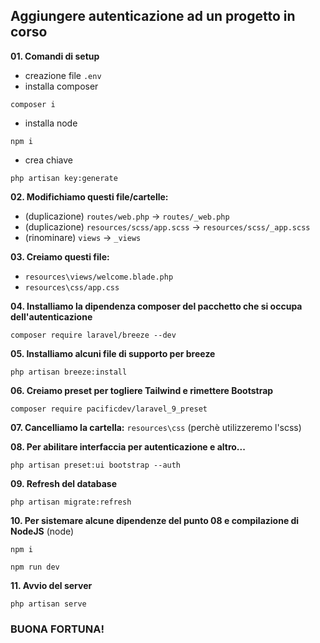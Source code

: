 ## Aggiungere autenticazione ad un progetto in corso

**01. Comandi di setup**

- creazione file `.env`
- installa composer

```
composer i
```

- installa node

```
npm i
```

- crea chiave

```
php artisan key:generate
```

**02. Modifichiamo questi file/cartelle:**

- (duplicazione) `routes/web.php` -> `routes/_web.php`
- (duplicazione) `resources/scss/app.scss` -> `resources/scss/_app.scss`
- (rinominare) `views` -> `_views`

**03. Creiamo questi file:**

- `resources\views/welcome.blade.php`
- `resources\css/app.css`

**04. Installiamo la dipendenza composer del pacchetto che si occupa dell'autenticazione**

```
composer require laravel/breeze --dev
```

**05. Installiamo alcuni file di supporto per breeze**

```
php artisan breeze:install
```

**06. Creiamo preset per togliere Tailwind e rimettere Bootstrap**

```
composer require pacificdev/laravel_9_preset
```

**07. Cancelliamo la cartella:** `resources\css` (perchè utilizzeremo l'scss)

**08. Per abilitare interfaccia per autenticazione e altro...**

```
php artisan preset:ui bootstrap --auth
```

**09. Refresh del database**

```
php artisan migrate:refresh
```

**10. Per sistemare alcune dipendenze del punto 08 e compilazione di NodeJS** (node)

```
npm i
```

```
npm run dev
```

**11. Avvio del server**

```
php artisan serve
```

### BUONA FORTUNA!

